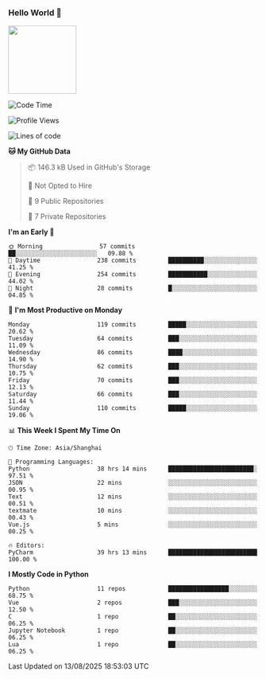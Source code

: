 ### Hello World 👋
<img align="" height="137px" src="https://github-readme-stats.vercel.app/api?username=myhMARS&hide_title=true&hide_border=true&show_icons=trueline_height=21&text_color=000&icon_color=000&bg_color=0,ea6161,ffc64d,fffc4d,52fa5a&theme=graywhite" /> </div>
<!--START_SECTION:waka-->
![Code Time](http://img.shields.io/badge/Code%20Time-791%20hrs%202%20mins-blue)

![Profile Views](http://img.shields.io/badge/Profile%20Views-12-blue)

![Lines of code](https://img.shields.io/badge/From%20Hello%20World%20I%27ve%20Written-410.0%20thousand%20lines%20of%20code-blue)

**🐱 My GitHub Data** 

> 📦 146.3 kB Used in GitHub's Storage 
 > 
> 🚫 Not Opted to Hire
 > 
> 📜 9 Public Repositories 
 > 
> 🔑 7 Private Repositories 
 > 
**I'm an Early 🐤** 

```text
🌞 Morning                57 commits          ██░░░░░░░░░░░░░░░░░░░░░░░   09.88 % 
🌆 Daytime                238 commits         ██████████░░░░░░░░░░░░░░░   41.25 % 
🌃 Evening                254 commits         ███████████░░░░░░░░░░░░░░   44.02 % 
🌙 Night                  28 commits          █░░░░░░░░░░░░░░░░░░░░░░░░   04.85 % 
```
📅 **I'm Most Productive on Monday** 

```text
Monday                   119 commits         █████░░░░░░░░░░░░░░░░░░░░   20.62 % 
Tuesday                  64 commits          ███░░░░░░░░░░░░░░░░░░░░░░   11.09 % 
Wednesday                86 commits          ████░░░░░░░░░░░░░░░░░░░░░   14.90 % 
Thursday                 62 commits          ███░░░░░░░░░░░░░░░░░░░░░░   10.75 % 
Friday                   70 commits          ███░░░░░░░░░░░░░░░░░░░░░░   12.13 % 
Saturday                 66 commits          ███░░░░░░░░░░░░░░░░░░░░░░   11.44 % 
Sunday                   110 commits         █████░░░░░░░░░░░░░░░░░░░░   19.06 % 
```


📊 **This Week I Spent My Time On** 

```text
🕑︎ Time Zone: Asia/Shanghai

💬 Programming Languages: 
Python                   38 hrs 14 mins      ████████████████████████░   97.51 % 
JSON                     22 mins             ░░░░░░░░░░░░░░░░░░░░░░░░░   00.95 % 
Text                     12 mins             ░░░░░░░░░░░░░░░░░░░░░░░░░   00.51 % 
textmate                 10 mins             ░░░░░░░░░░░░░░░░░░░░░░░░░   00.43 % 
Vue.js                   5 mins              ░░░░░░░░░░░░░░░░░░░░░░░░░   00.25 % 

🔥 Editors: 
PyCharm                  39 hrs 13 mins      █████████████████████████   100.00 % 
```

**I Mostly Code in Python** 

```text
Python                   11 repos            █████████████████░░░░░░░░   68.75 % 
Vue                      2 repos             ███░░░░░░░░░░░░░░░░░░░░░░   12.50 % 
C                        1 repo              ██░░░░░░░░░░░░░░░░░░░░░░░   06.25 % 
Jupyter Notebook         1 repo              ██░░░░░░░░░░░░░░░░░░░░░░░   06.25 % 
Lua                      1 repo              ██░░░░░░░░░░░░░░░░░░░░░░░   06.25 % 
```




 Last Updated on 13/08/2025 18:53:03 UTC
<!--END_SECTION:waka-->

<!--
**myhMARS/myhMARS** is a ✨ _special_ ✨ repository because its `README.md` (this file) appears on your GitHub profile.

Here are some ideas to get you started:

- 🔭 I’m currently working on ...
- 🌱 I’m currently learning ...
- 👯 I’m looking to collaborate on ...
- 🤔 I’m looking for help with ...
- 💬 Ask me about ...
- 📫 How to reach me: ...
- 😄 Pronouns: ...
- ⚡ Fun fact: ...
-->
